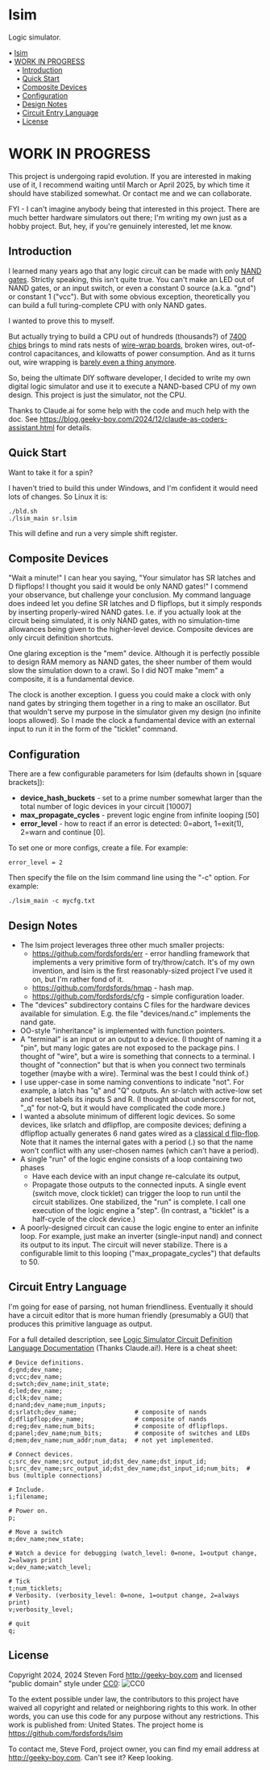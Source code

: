 # lsim
Logic simulator.

<!-- mdtoc-start -->
&bull; [lsim](#lsim)  
&bull; [WORK IN PROGRESS](#work-in-progress)  
&nbsp;&nbsp;&nbsp;&nbsp;&bull; [Introduction](#introduction)  
&nbsp;&nbsp;&nbsp;&nbsp;&bull; [Quick Start](#quick-start)  
&nbsp;&nbsp;&nbsp;&nbsp;&bull; [Composite Devices](#composite-devices)  
&nbsp;&nbsp;&nbsp;&nbsp;&bull; [Configuration](#configuration)  
&nbsp;&nbsp;&nbsp;&nbsp;&bull; [Design Notes](#design-notes)  
&nbsp;&nbsp;&nbsp;&nbsp;&bull; [Circuit Entry Language](#circuit-entry-language)  
&nbsp;&nbsp;&nbsp;&nbsp;&bull; [License](#license)  
<!-- TOC created by '../mdtoc/mdtoc.pl README.md' (see https://github.com/fordsfords/mdtoc) -->
<!-- mdtoc-end -->

# WORK IN PROGRESS

This project is undergoing rapid evolution.
If you are interested in making use of it,
I recommend waiting until March or April 2025,
by which time it should have stabilized somewhat.
Or contact me and we can collaborate.

FYI - I can't imagine anybody being that interested in this project.
There are much better hardware simulators out there;
I'm writing my own just as a hobby project.
But, hey, if you're genuinely interested, let me know.

## Introduction

I learned many years ago that any logic circuit can be made with only
[NAND gates](https://en.wikipedia.org/wiki/NAND_gate).
Strictly speaking, this isn't quite true.
You can't make an LED out of NAND gates, or an input switch,
or even a constant 0 source (a.k.a. "gnd") or constant 1 ("vcc").
But with some obvious exception, theoretically you can build a full
turing-complete CPU with only NAND gates.

I wanted to prove this to myself.

But actually trying to build a CPU out of hundreds (thousands?) of
[7400 chips](https://en.wikipedia.org/wiki/7400-series_integrated_circuits)
brings to mind rats nests of
[wire-wrap boards](https://www.edn.com/wp-content/uploads/contenteetimes-images-edn-tales-tales-wrapped-z80-computer-backplane-1977.png),
broken wires, out-of-control capacitances, and kilowatts of power consumption. 
And as it turns out, wire wrapping is
[barely even a thing anymore](https://www.reddit.com/r/electronics/comments/i2mqub/comment/g0apze8/).

So, being the ultimate DIY software developer,
I decided to write my own digital logic simulator and use it to execute a
NAND-based CPU of my own design. This project is just the simulator, not the CPU.

Thanks to Claude.ai for some help with the code and much help with the doc.
See https://blog.geeky-boy.com/2024/12/claude-as-coders-assistant.html for details.

## Quick Start

Want to take it for a spin?

I haven't tried to build this under Windows, and I'm confident it would need
lots of changes.
So Linux it is:

```
./bld.sh
./lsim_main sr.lsim
```

This will define and run a very simple shift register.

## Composite Devices

"Wait a minute!" I can hear you saying, "Your simulator has SR latches and D flipflops!
I thought you said it would be only NAND gates!"
I commend your observance, but challenge your conclusion.
My command language does indeed let you define SR latches and D flipflops,
but it simply responds by inserting properly-wired NAND gates.
I.e. if you actually look at the circuit being simulated, it is only NAND gates,
with no simulation-time allowances being given to the higher-level device.
Composite devices are only circuit definition shortcuts.

One glaring exception is the "mem" device.
Although it is perfectly possible to design RAM memory as NAND gates,
the sheer number of them would slow the simulation down to a crawl.
So I did NOT make "mem" a composite, it is a fundamental device.

The clock is another exception. I guess you could make a clock with only nand gates
by stringing them together in a ring to make an oscillator.
But that wouldn't serve my purpose in the simulator given my design
(no infinite loops allowed).
So I made the clock a fundamental device with an external input to
run it in the form of the "ticklet" command.

## Configuration

There are a few configurable parameters for lsim (defaults shown in [square brackets]):
  * **device_hash_buckets** - set to a prime number somewhat larger than the
  total number of logic devices in your circuit [10007]
  * **max_propagate_cycles** - prevent logic engine from infinite looping [50]
  * **error_level** - how to react if an error is detected: 0=abort, 1=exit(1),
  2=warn and continue [0].

To set one or more configs, create a file. For example:
```
error_level = 2
```

Then specify the file on the lsim command line using the "-c" option. For example:
```
./lsim_main -c mycfg.txt
```

## Design Notes

* The lsim project leverages three other much smaller projects:
  * https://github.com/fordsfords/err - error handling framework that
    implements a very primitive form of try/throw/catch.
    It's of my own invention, and lsim is the first reasonably-sized project I've
    used it on, but I'm rather fond of it.
  * https://github.com/fordsfords/hmap - hash map.
  * https://github.com/fordsfords/cfg - simple configuration loader.
* The "devices" subdirectory contains C files for the hardware devices available
  for simulation. E.g. the file "devices/nand.c" implements the nand gate.
* OO-style "inheritance" is implemented with function pointers.
* A "terminal" is an input or an output to a device.
(I thought of naming it a "pin", but many logic gates are not exposed
to the package pins. I thought of "wire", but a wire is something that connects
to a terminal. I thought of "connection" but that is when you connect two
terminals together (maybe with a wire). Terminal was the best I could think of.)
* I use upper-case in some naming conventions to indicate "not".
For example, a latch has "q" and "Q" outputs.
An sr-latch with active-low set and reset labels its inputs S and R.
(I thought about underscore for not, "_q" for not-Q, but it would have
complicated the code more.)
* I wanted a absolute minimum of different logic devices.
So some devices, like srlatch and dflipflop, are composite devices;
defining a dflipflop actually generates 6 nand gates wired as a
[classical d flip-flop](https://en.wikipedia.org/wiki/Flip-flop_(electronics)#Classical_positive-edge-triggered_D_flip-flop).
Note that it names the internal gates with a period (.) so that the name won't
conflict with any user-chosen names (which can't have a period).
* A single "run" of the logic engine consists of a loop containing two phases
  * Have each device with an input change re-calculate its output,
  * Propagate those outputs to the connected inputs.
  A single event (switch move, clock ticklet) can trigger the loop to run
until the circuit stabilizes.
One stabilized, the "run" is complete.
I call one execution of the logic engine a "step".
(In contrast, a "ticklet" is a half-cycle of the clock device.)
* A poorly-designed circuit can cause the logic engine to enter an
infinite loop.
For example, just make an inverter (single-input nand) and connect its
output to its input.
The circuit will never stabilize.
There is a configurable limit to this looping ("max_propagate_cycles")
that defaults to 50.

## Circuit Entry Language

I'm going for ease of parsing, not human friendliness.
Eventually it should have a circuit editor that is more human
friendly (presumably a GUI) that produces this primitive language as output.

For a full detailed description,
see [Logic Simulator Circuit Definition Language Documentation](circuit-language-docs.md) (Thanks Claude.ai!).
Here is a cheat sheet:

````
# Device definitions.
d;gnd;dev_name;
d;vcc;dev_name;
d;swtch;dev_name;init_state;
d;led;dev_name;
d;clk;dev_name;
d;nand;dev_name;num_inputs;
d;srlatch;dev_name;                # composite of nands
d;dflipflop;dev_name;              # composite of nands
d;reg;dev_name;num_bits;           # composite of dflipflops.
d;panel;dev_name;num_bits;         # composite of switches and LEDs
d;mem;dev_name;num_addr;num_data;  # not yet implemented.

# Connect devices.
c;src_dev_name;src_output_id;dst_dev_name;dst_input_id;
b;src_dev_name;src_output_id;dst_dev_name;dst_input_id;num_bits;  # bus (multiple connections)

# Include.
i;filename;

# Power on.
p;

# Move a switch
m;dev_name;new_state;

# Watch a device for debugging (watch_level: 0=none, 1=output change, 2=always print)
w;dev_name;watch_level;

# Tick
t;num_ticklets;
# Verbosity. (verbosity_level: 0=none, 1=output change, 2=always print)
v;verbosity_level;

# quit
q;
````

## License

Copyright 2024, 2024 Steven Ford http://geeky-boy.com and licensed
"public domain" style under
[CC0](http://creativecommons.org/publicdomain/zero/1.0/): 
![CC0](https://licensebuttons.net/p/zero/1.0/88x31.png "CC0")

To the extent possible under law, the contributors to this project have
waived all copyright and related or neighboring rights to this work.
In other words, you can use this code for any purpose without any
restrictions.  This work is published from: United States.  The project home
is https://github.com/fordsfords/lsim

To contact me, Steve Ford, project owner, you can find my email address
at http://geeky-boy.com.  Can't see it?  Keep looking.
